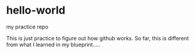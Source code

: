 # hello-world
my practice repo

This is just practice to figure out how github works. So far, this is different from what I learned in my blueprint.....
